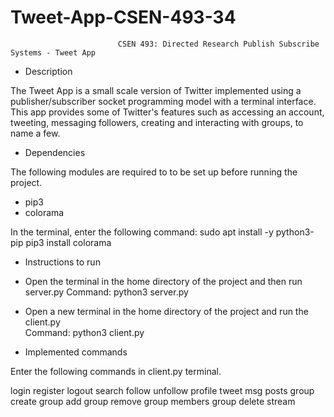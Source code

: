 # Tweet-App-CSEN-493-34

                            CSEN 493: Directed Research Publish Subscribe Systems - Tweet App

* Description

The Tweet App is a small scale version of Twitter implemented using a publisher/subscriber socket programming model with a terminal interface. 
This app provides some of Twitter's features such as accessing an account, tweeting, messaging followers, creating and interacting with groups, to name a few.

* Dependencies

The following modules are required to to be set up before running the project.

- pip3
- colorama
  
In the terminal, enter the following command: 
sudo apt install -y python3-pip
pip3 install colorama

* Instructions to run

- Open the terminal in the home directory of the project and then run server.py
   Command: python3 server.py
   
- Open a new terminal in the home directory of the project and run the client.py  
   Command: python3 client.py

* Implemented commands

Enter the following commands in client.py terminal.

login <username>
register <username>
logout
search <username>
follow <username>
unfollow <username>
profile <username>
tweet <your tweet text>
msg <username> <your message text>
posts
group create <groupname>
group add <groupname> <username>
group remove <groupname> <username>
group members <groupname>
group delete <groupname>
stream <groupname> <your message text>

